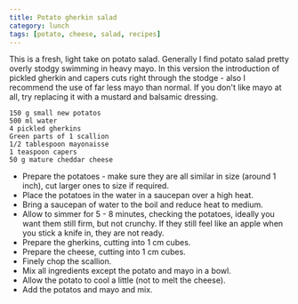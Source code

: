 ```yaml
---
title: Potato gherkin salad
category: lunch
tags: [potato, cheese, salad, recipes]
---
```


This is a fresh, light take on potato salad. Generally I find potato salad pretty overly stodgy swimming in heavy mayo. In this version the introduction of pickled gherkin and capers cuts right through the stodge - also I recommend the use of far less mayo than normal. If you don't like mayo at all, try replacing it with a mustard and balsamic dressing.

	150 g small new potatos
	500 ml water
	4 pickled gherkins
	Green parts of 1 scallion
	1/2 tablespoon mayonaisse
	1 teaspoon capers
	50 g mature cheddar cheese
	
* Prepare the potatoes - make sure they are all similar in size (around 1 inch), cut larger ones to size if required.
* Place the potatoes in the water in a saucepan over a high heat.
* Bring a saucepan of water to the boil and reduce heat to medium.
* Allow to simmer for 5 - 8 minutes, checking the potatoes, ideally you want them still firm, but not crunchy. If they still feel like an apple when you stick a knife in, they are not ready.
* Prepare the gherkins, cutting into 1 cm cubes.
* Prepare the cheese, cutting into 1 cm cubes.
* Finely chop the scallion.
* Mix all ingredients except the potato and mayo in a bowl.
* Allow the potato to cool a little (not to melt the cheese).
* Add the potatos and mayo and mix.
